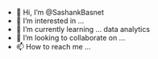 - 👋 Hi, I’m @SashankBasnet
- 👀 I’m interested in ...
- 🌱 I’m currently learning ... data analytics
- 💞️ I’m looking to collaborate on ...
- 📫 How to reach me ...

<!---
SashankBasnet/SashankBasnet is a ✨ special ✨ repository because its `README.md` (this file) appears on your GitHub profile.
You can click the Preview link to take a look at your changes.
--->
